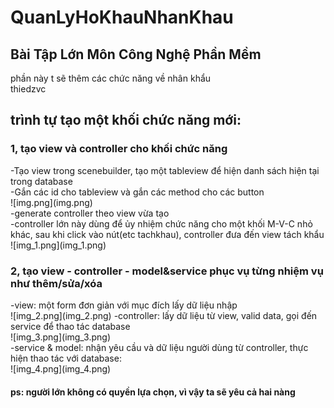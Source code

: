 # QuanLyHoKhauNhanKhau
<h2>Bài Tập Lớn Môn Công Nghệ Phần Mềm</h2>
phần này t sẽ thêm các chức năng về nhân khẩu</br>
thiedzvc
<h2>trình tự tạo một khối chức năng mới:</h2>
<h3>1, tạo view và controller cho khối chức năng</h3>
-Tạo view trong scenebuilder, tạo một tableview để hiện danh sách hiện tại trong database</br>
-Gắn các id cho tableview và gắn các method cho các button</br>
![img.png](img.png)</br>
-generate controller theo view vừa tạo</br>
-controller lớn này dùng để ủy nhiệm chức năng cho một khối M-V-C nhỏ khác, sau khi click vào nút(etc tachkhau), controller đưa đến view tách khẩu</br>
![img_1.png](img_1.png)</br>
<h3>2, tạo view - controller - model&service phục vụ từng nhiệm vụ như thêm/sửa/xóa</h3>
-view: một form đơn giản với mục đích lấy dữ liệu nhập </br>
![img_2.png](img_2.png)
-controller: lấy dữ liệu từ view, valid data, gọi đến service để thao tác database</br>
![img_3.png](img_3.png)</br>
-service & model: nhận yêu cầu và dữ liệu người dùng từ controller, thực hiện thao tác với database:</br>
![img_4.png](img_4.png)</br>
<h4>ps: người lớn không có quyền lựa chọn, vì vậy ta sẽ yêu cả hai nàng</h4>
